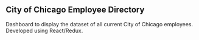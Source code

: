 ## City of Chicago Employee Directory

Dashboard to display the dataset of all current City of Chicago employees. Developed using React/Redux.

